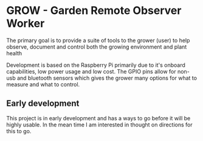 # GROW - Garden Remote Observer Worker

The primary goal is to provide a suite of tools to the grower (user) to help observe, document and control both the growing environment and plant health

Development is based on the Raspberry Pi primarily due to it's onboard capabilities, low power usage and low cost. The GPIO pins allow for non-usb and bluetooth sensors which gives the grower many options for what to measure and what to control. 

## Early development 

This project is in early development and has a ways to go before it will be highly usable. In the mean time I am interested in thought on directions for this to go. 